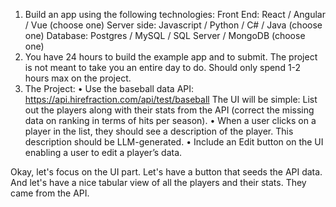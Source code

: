 1. Build an app using the following technologies:
Front End: React / Angular / Vue (choose one)
Server side: Javascript / Python / C# / Java (choose one)
Database: Postgres / MySQL / SQL Server / MongoDB (choose one)
2. You have 24 hours to build the example app and to submit. The project is not meant
to take you an entire day to do. Should only spend 1-2 hours max on the project.
3. The Project:
• Use the baseball data API: https://api.hirefraction.com/api/test/baseball
The UI will be simple: List out the players along with their stats from the API
(correct the missing data on ranking in terms of hits per season).
• When a user clicks on a player in the list, they should see a description of the
player. This description should be LLM-generated.
• Include an Edit button on the UI enabling a user to edit a player’s data.

Okay, let's focus on the UI part. Let's have a button that seeds the API data. And let's have a nice tabular view of all the players and their stats. They came from the API.